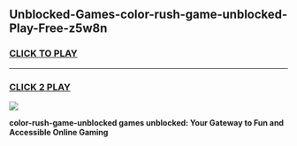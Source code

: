 
## Unblocked-Games-color-rush-game-unblocked-Play-Free-z5w8n
<h3>
<a href="https://premium76.site?title=color-rush-game-unblocked&ref=18A1">CLICK TO PLAY</a></h3>
<hr>

<h3>
<a href="https://premium76.site?title=color-rush-game-unblocked&ref=18A1">CLICK 2 PLAY</a>
  
</h3>

<a href="https://premium76.site?title=color-rush-game-unblocked&ref=18A1"><img src="https://clearcache.store/games.png"></a>


**color-rush-game-unblocked games unblocked: Your Gateway to Fun and Accessible Online Gaming**
